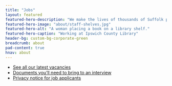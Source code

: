 ```yaml
---
title: "Jobs"
layout: featured
featured-hero-description: "We make the lives of thousands of Suffolk people better by providing safe, fun and inspiring spaces and services. Join a modern, forward-thinking library service."
featured-hero-image: "about/staff-shelves.jpg"
featured-hero-alt: "A woman placing a book on a library shelf."
featured-hero-caption: "Working at Ipswich County Library"
header-bg: custom-bg-corporate-green
breadcrumb: about
pad-content: true
hnav: about
---
```


<ul>

  <li><a href="https://suflili.webitrent.com/suflili_webrecruitment/wrd/run/ETREC106GF.display_srch_all?WVID=1615311MQe" class="blue">See all our latest vacancies</a></li>
  <li><a href="/about/jobs/verification-of-identity/" class="blue">Documents you’ll need to bring to an interview</a></li>
  <li><a href="/about/jobs/privacy-notice-for-job-applicants/" class="blue">Privacy notice for job applicants</a></li>

</ul>
